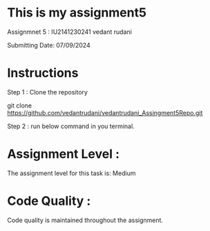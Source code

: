 # This is my assignment5

Assignmnet 5 : IU2141230241 vedant rudani

Submitting Date: 07/09/2024

# Instructions

Step 1 : Clone the repository

git clone  https://github.com/vedantrudani/vedantrudani_Assingment5Repo.git

Step 2 : run below command in you terminal.

# Assignment Level :
The assignment level for this task is: Medium

# Code Quality :
Code quality is maintained throughout the assignment.
